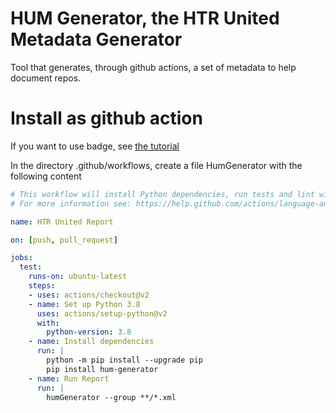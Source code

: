 # HUM Generator, the HTR United Metadata Generator
Tool that generates, through github actions, a set of metadata to help document repos.

# Install as github action

If you want to use badge, see [the tutorial](TUTORIAL.md)

In the directory .github/workflows, create a file HumGenerator with the following content

```yaml
# This workflow will install Python dependencies, run tests and lint with a single version of Python
# For more information see: https://help.github.com/actions/language-and-framework-guides/using-python-with-github-actions

name: HTR United Report

on: [push, pull_request]

jobs:
  test:
    runs-on: ubuntu-latest
    steps:
    - uses: actions/checkout@v2
    - name: Set up Python 3.8
      uses: actions/setup-python@v2
      with:
        python-version: 3.8
    - name: Install dependencies
      run: |
        python -m pip install --upgrade pip
        pip install hum-generator
    - name: Run Report
      run: |
        humGenerator --group **/*.xml
```

